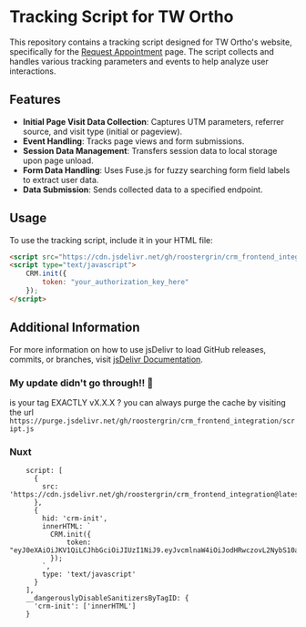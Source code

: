 # Tracking Script for TW Ortho

This repository contains a tracking script designed for TW Ortho's website, specifically for the [Request Appointment](https://www.twortho.com/contact-us/request-appointment/) page. The script collects and handles various tracking parameters and events to help analyze user interactions.

## Features

- **Initial Page Visit Data Collection**: Captures UTM parameters, referrer source, and visit type (initial or pageview).
- **Event Handling**: Tracks page views and form submissions.
- **Session Data Management**: Transfers session data to local storage upon page unload.
- **Form Data Handling**: Uses Fuse.js for fuzzy searching form field labels to extract user data.
- **Data Submission**: Sends collected data to a specified endpoint.

## Usage

To use the tracking script, include it in your HTML file:

```html
<script src="https://cdn.jsdelivr.net/gh/roostergrin/crm_frontend_integration/script.js"></script>
<script type="text/javascript">
    CRM.init({
        token: "your_authorization_key_here"
    });
</script>
```

## Additional Information
For more information on how to use jsDelivr to load GitHub releases, commits, or branches, visit [jsDelivr Documentation](https://www.jsdelivr.com/?docs=gh).

### My update didn't go through!! 😤
is your tag EXACTLY vX.X.X ? 
you can always purge the cache by visiting the url 
`https://purge.jsdelivr.net/gh/roostergrin/crm_frontend_integration/script.js` 


### Nuxt
```
    script: [
      {
        src: 'https://cdn.jsdelivr.net/gh/roostergrin/crm_frontend_integration@latest/script.js'
      },
      {
        hid: 'crm-init',
        innerHTML: `
          CRM.init({
              token: "eyJ0eXAiOiJKV1QiLCJhbGciOiJIUzI1NiJ9.eyJvcmlnaW4iOiJodHRwczovL2NybS10aHJlYWQucm9vc3RlcmdyaW50ZW1wbGF0ZXMuY29tLyIsInByYWN0aWNlX2lkIjoiMzU1In0.aUzwgQdETpNeY42CoQNYNSTiVJ23zKIL2I1e6bDRNqI"
          });
        `,
        type: 'text/javascript'
      }
    ],
    __dangerouslyDisableSanitizersByTagID: {
      'crm-init': ['innerHTML']
    }
```
